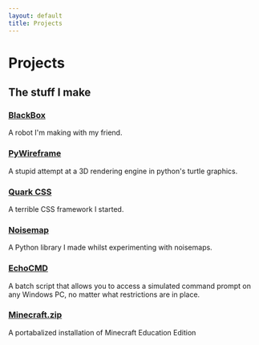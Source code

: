 ```yaml
---
layout: default
title: Projects
---
```


Projects
========
## The stuff I make

### [BlackBox](blackbox)

A robot I'm making with my friend.

### [PyWireframe](https://hyperhamster535.github.io/PyWireframe)

A stupid attempt at a 3D rendering engine in python's turtle graphics.

### [Quark CSS](https://hyperhamster535.github.io/quark-CSS/)
A terrible CSS framework I started.

### [Noisemap](https://hyperhamster535.github.io/Noisemap)
A Python library I made whilst experimenting with noisemaps.

### [EchoCMD](https://hyperhamster535.github.io/EchoCMD)
A batch script that allows you to access a simulated command prompt on any Windows PC, no matter what restrictions are in place.

### [Minecraft.zip](minecraftzip)
A portabalized installation of Minecraft Education Edition
